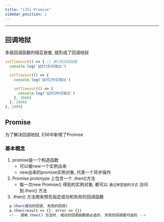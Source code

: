 ```yaml
---
title: "[JS] Promise"
sidebar_position: 2
---
```


----------------------------------------------------------------

## 回调地狱
多层回调函数的相互嵌套, 就形成了回调地狱

```javascript
setTimeout(() => { // 第1层回调函数
  console.log('延时1秒后输出')

  setTimeout(() => {
    console.log('延时2秒后输出')

    setTimeout(() => {
      console.log('延时3秒后输出')
    }, 3000)
  }, 2000)
}, 1000)
```

## Promise
为了解决回调地狱, ES6中新增了Promise

  ### 基本概念
  1. promise是一个构造函数
      - 可以被new一个实例出来  
      - new出来的promise实例对象, 代表一个异步操作
  2. Promise.prototype 上包含一个 .then()方法
      - 每一次new Promise() 得到的实例对象, 都可以 `通过原型链的方式` 访问到.then() 方法
  3. .then() 方法用来预先指定成功和失败的回调函数
  ```javascript
    p.then(成功的回调, 失败的回调)
    p.then(result => {}, error => {})
    <!-- 调用.then() 方法时, 成功的回调函数是必选的, 失败的回调是可选的 -->
  ```
